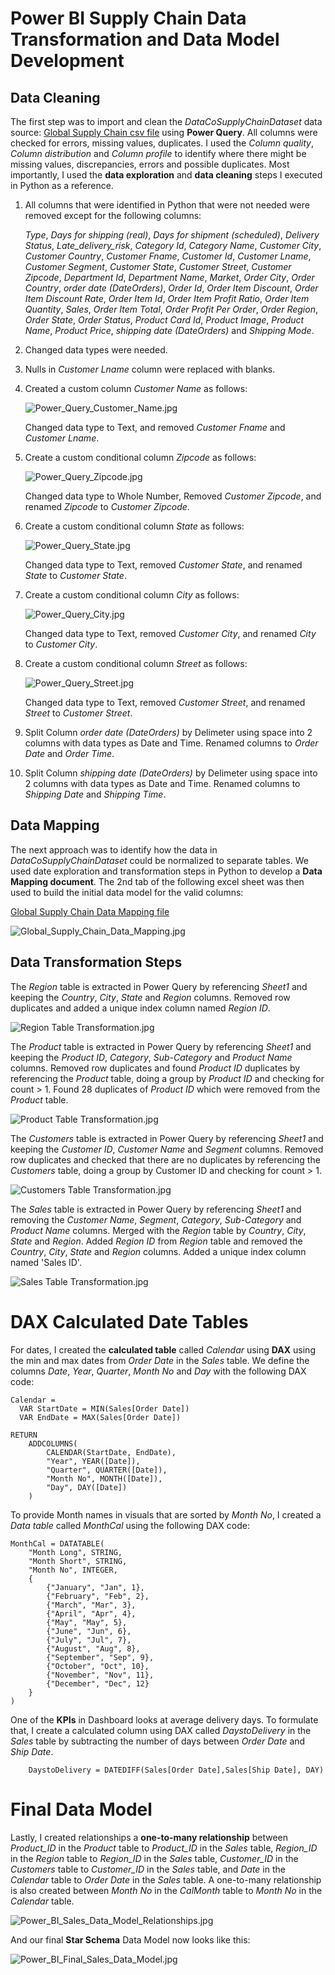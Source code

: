 # Power BI Supply Chain Data Transformation and Data Model Development

## Data Cleaning

The first step was to import and clean the *DataCoSupplyChainDataset* data source: [Global Supply Chain csv file](https://data.mendeley.com/datasets/8gx2fvg2k6/5/files/72784be5-36d3-44fe-b75d-0edbf1999f65/DataCoSupplyChainDataset.csv) using **Power Query**. All columns were checked for errors, missing values, duplicates. I used the *Column quality*, *Column distribution* and *Column profile* to identify where there might be missing values, discrepancies, errors and possible duplicates. Most importantly, I used the **data exploration** and **data cleaning** steps I executed in Python as a reference. 

1. All columns that were identified in Python that were not needed were removed except for the following columns:

   *Type*, *Days for shipping (real)*, *Days for shipment (scheduled)*, *Delivery Status*, *Late_delivery_risk*, *Category Id*, 
   *Category Name*, *Customer City*, *Customer Country*, *Customer Fname*, *Customer Id*, *Customer Lname*, *Customer Segment*, *Customer State*, *Customer Street*, *Customer Zipcode*, *Department Id*, *Department Name*, 
   *Market*, *Order City*, *Order Country*, *order date (DateOrders)*, *Order Id*, *Order Item Discount*, *Order Item Discount Rate*, *Order Item Id*, *Order Item Profit Ratio*, *Order Item Quantity*, *Sales*,
   *Order Item Total*, *Order Profit Per Order*, *Order Region*, *Order State*, *Order Status*, *Product Card Id*, *Product Image*, *Product Name*, *Product Price*, *shipping date (DateOrders)* and *Shipping Mode*.

3. Changed data types were needed.

4. Nulls in *Customer Lname* column were replaced with blanks.

5. Created a custom column *Customer Name* as follows:

   ![Power_Query_Customer_Name.jpg](https://github.com/danvuk567/Global-Supply-Chain-Analysis/blob/main/images/Power_Query_Customer_Name.jpg?raw=true)

   Changed data type to Text, and removed *Customer Fname* and *Customer Lname*.

6. Create a custom conditional column *Zipcode* as follows:

   ![Power_Query_Zipcode.jpg](https://github.com/danvuk567/Global-Supply-Chain-Analysis/blob/main/images/Power_Query_Zipcode.jpg?raw=true)

   Changed data type to Whole Number, Removed *Customer Zipcode*, and renamed *Zipcode* to *Customer Zipcode*.

7. Create a custom conditional column *State* as follows:

   ![Power_Query_State.jpg](https://github.com/danvuk567/Global-Supply-Chain-Analysis/blob/main/images/Power_Query_State.jpg?raw=true)

   Changed data type to Text, removed *Customer State*, and renamed *State* to *Customer State*.

8. Create a custom conditional column *City* as follows:

   ![Power_Query_City.jpg](https://github.com/danvuk567/Global-Supply-Chain-Analysis/blob/main/images/Power_Query_City.jpg?raw=true)

   Changed data type to Text, removed *Customer City*, and renamed *City* to *Customer City*.

9. Create a custom conditional column *Street* as follows:

   ![Power_Query_Street.jpg](https://github.com/danvuk567/Global-Supply-Chain-Analysis/blob/main/images/Power_Query_Street.jpg?raw=true)

   Changed data type to Text, removed *Customer Street*, and renamed *Street* to *Customer Street*.

10. Split Column *order date (DateOrders)* by Delimeter using space into 2 columns with data types as Date and Time. Renamed columns to *Order Date* and *Order Time*.
   
11. Split Column *shipping date (DateOrders)* by Delimeter using space into 2 columns with data types as Date and Time. Renamed columns to *Shipping Date* and *Shipping Time*.


## Data Mapping

The next approach was to identify how the data in *DataCoSupplyChainDataset* could be normalized to separate tables. We used date exploration and transformation steps in Python to develop a **Data Mapping document**. The 2nd tab of the following excel sheet was then used to build the initial data model for the valid columns:

[Global Supply Chain Data Mapping file](https://github.com/danvuk567/Global-Supply-Chain-Analysis/blob/main/Files/Global%20Supply%20Chain%20Data%20Mapping.xlsx)

![Global_Supply_Chain_Data_Mapping.jpg](https://github.com/danvuk567/Predictive-Sales-Forecasting/blob/main/images/Global_Supply_Chain_Data_Mapping.jpg?raw=true)

## Data Transformation Steps

The *Region* table is extracted in Power Query by referencing *Sheet1* and keeping the *Country*, *City*, *State* and *Region* columns. Removed row duplicates and added a unique index column named *Region ID*.

![Region Table Transformation.jpg](https://github.com/danvuk567/Predictive-Sales-Forecasting/blob/main/images/Region_table_transformation.jpg?raw=true)

The *Product* table is extracted in Power Query by referencing *Sheet1* and keeping the *Product ID*, *Category*, *Sub-Category* and *Product Name* columns. Removed row duplicates and found *Product ID* duplicates by referencing the *Product* table, doing a group by *Product ID* and checking for count > 1. Found 28 duplicates of *Product ID* which were removed from the *Product* table.

![Product Table Transformation.jpg](https://github.com/danvuk567/Predictive-Sales-Forecasting/blob/main/images/Product_table_transformation.jpg?raw=true)

The *Customers* table is extracted in Power Query by referencing *Sheet1* and keeping the *Customer ID*, *Customer Name* and *Segment* columns. Removed row duplicates and checked that there are no duplicates by referencing the *Customers* table, doing a group by Customer ID and checking for count > 1. 

![Customers Table Transformation.jpg](https://github.com/danvuk567/Predictive-Sales-Forecasting/blob/main/images/Customers_table_transformation.jpg?raw=true)

The *Sales* table is extracted in Power Query by referencing *Sheet1* and removing the *Customer Name*, *Segment*, *Category*, *Sub-Category* and *Product Name* columns. Merged with the *Region* table by *Country*, *City*, *State* and *Region*. Added *Region ID* from *Region* table and removed the *Country*, *City*, *State* and *Region* columns. Added a unique index column named 'Sales ID'.

![Sales Table Transformation.jpg](https://github.com/danvuk567/Predictive-Sales-Forecasting/blob/main/images/Sales_table_transformation.jpg?raw=true)

# DAX Calculated Date Tables

For dates, I created the **calculated table** called *Calendar* using **DAX** using the min and max dates from *Order Date* in the *Sales* table. We define the columns *Date*, *Year*, *Quarter*, *Month No* and *Day* with the following DAX code:

    Calendar = 
      VAR StartDate = MIN(Sales[Order Date])
      VAR EndDate = MAX(Sales[Order Date])

    RETURN
        ADDCOLUMNS(
            CALENDAR(StartDate, EndDate),
            "Year", YEAR([Date]),
            "Quarter", QUARTER([Date]),
            "Month No", MONTH([Date]),
            "Day", DAY([Date])
        )

To provide Month names in visuals that are sorted by *Month No*, I created a *Data table* called *MonthCal* using the following DAX code:

    MonthCal = DATATABLE(
        "Month Long", STRING,
        "Month Short", STRING,
        "Month No", INTEGER,
        {
            {"January", "Jan", 1},
            {"February", "Feb", 2},
            {"March", "Mar", 3},
            {"April", "Apr", 4},
            {"May", "May", 5},
            {"June", "Jun", 6},
            {"July", "Jul", 7},
            {"August", "Aug", 8},
            {"September", "Sep", 9},
            {"October", "Oct", 10},
            {"November", "Nov", 11},
            {"December", "Dec", 12}
        }
    )

One of the **KPIs** in Dashboard looks at average delivery days. To formulate that, I create a calculated column using DAX called *DaystoDelivery* in the *Sales* table by subtracting the number of days between *Order Date* and *Ship Date*.

        DaystoDelivery = DATEDIFF(Sales[Order Date],Sales[Ship Date], DAY)

# Final Data Model 

Lastly, I created relationships a **one-to-many relationship** between *Product_ID* in the *Product* table to *Product_ID* in the *Sales* table, *Region_ID* in the *Region* table to *Region_ID* in the *Sales* table, *Customer_ID* in the *Customers* table to *Customer_ID* in the *Sales* table, and *Date* in the *Calendar* table to *Order Date* in the *Sales* table. A one-to-many relationship is also created between *Month No* in the *CalMonth* table to *Month No* in the *Calendar* table.

![Power_BI_Sales_Data_Model_Relationships.jpg](https://github.com/danvuk567/Predictive-Sales-Forecasting/blob/main/images/Power_BI_Sales_Data_Model_Relationships.jpg?raw=true)

And our final **Star Schema** Data Model now looks like this:

![Power_BI_Final_Sales_Data_Model.jpg](https://github.com/danvuk567/Predictive-Sales-Forecasting/blob/main/images/Power_BI_Final_Sales_Data_Model.jpg?raw=true)
